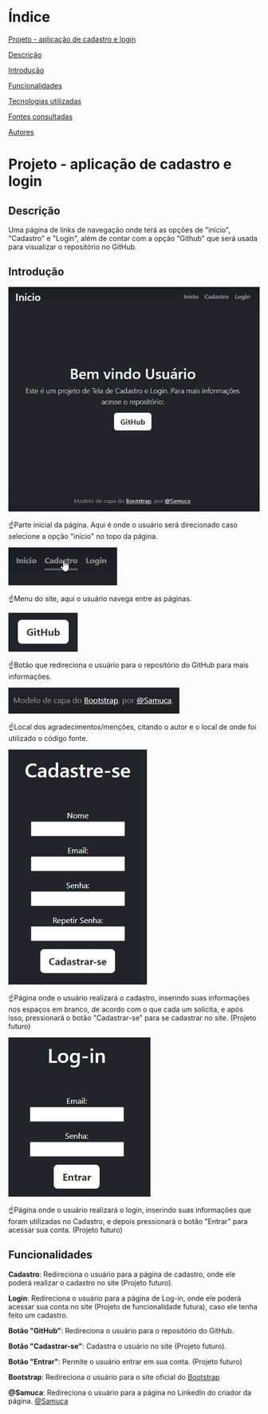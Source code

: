 # Índice

[Projeto - aplicação de cadastro e login](#projeto---aplica%C3%A7%C3%A3o-de-cadastro-e-login)

[Descrição](#descri%C3%A7%C3%A3o)

[Introdução](#introdu%C3%A7%C3%A3o)

[Funcionalidades](#funcionalidades)

[Tecnologias utilizadas](#tecnologias-utilizadas)

[Fontes consultadas](#fontes-consultadas)

[Autores](#autores)

# Projeto - aplicação de cadastro e login
 
## Descrição
 
Uma página de links de navegação onde terá as opções de "início", "Cadastro" e "Login", além de contar com a opção "Github" que será usada para visualizar o repositório no GitHub.
 
 
## Introdução
 
![image info](img/inicio.jpg)
 
☝️Parte inicial da página. Aqui é onde o usuário será direcionado caso selecione a opção "início" no topo da página.
 
![video info](img/menu.gif)
 
☝️Menu do site, aqui o usuário navega entre as páginas.
 
![image info](img/botao.jpg)
 
☝️Botão que redireciona o usuário para o repositório do GitHub para mais informações.
 
![image info](img/mencao.jpg)
 
☝️Local dos agradecimentos/menções, citando o autor e o local de onde foi utilizado o código fonte.
 
![image info](img/cadastro.jpg)
 
☝️Página onde o usuário realizará o cadastro, inserindo suas informações nos espaços em branco, de acordo com o que cada um solicita, e após isso, pressionará o botão "Cadastrar-se" para se cadastrar no site. (Projeto futuro)
 
![image info](img/login.jpg)
 
☝️Página onde o usuário realizará o login, inserindo suas informações que foram utilizadas no Cadastro, e depois pressionará o botão "Entrar" para acessar sua conta. (Projeto futuro)
 
## Funcionalidades
 
**Cadastro**: Redireciona o usuário para a página de cadastro, onde ele poderá realizar o cadastro no site (Projeto futuro).
 
 
**Login**: Redireciona o usuário para a página de Log-in, onde ele poderá acessar sua conta no site (Projeto de funcionalidade futura), caso ele tenha feito um cadastro.
 
 
**Botão "GitHub"**: Redireciona o usuário para o repositório do GitHub.
 
 
**Botão "Cadastrar-se"**: Cadastra o usuário no site (Projeto futuro).
 
 
**Botão "Entrar"**: Permite o usuário entrar em sua conta. (Projeto futuro)
 
 
 
**Bootstrap**: Redireciona o usuário para o site oficial do [Bootstrap](https://getbootstrap.com/)
 
 
 
**@Samuca**: Redireciona o usuário para a página no LinkedIn do criador da página. [@Samuca](https://linkedin.com/in/samuel-cmfarias)
 
 